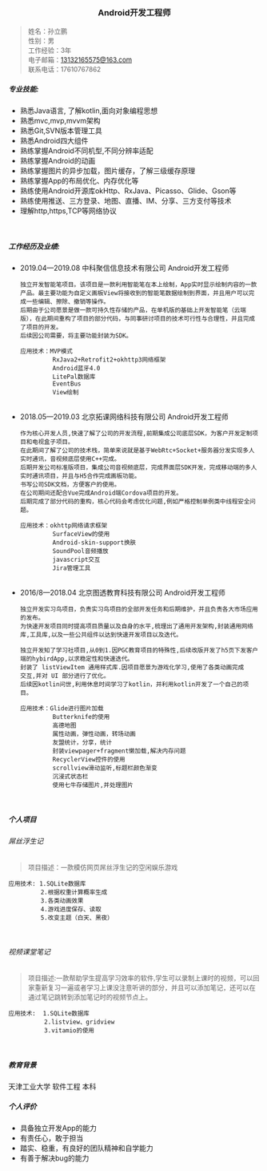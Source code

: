 <h3 style="text-align: center">Android开发工程师</h3>

> <font  size = "2">姓名：孙立鹏<br>
性别：男<br>
工作经验：3年<br>
电子邮箱：13132165575@163.com<br>
联系电话：17610767862<br></font>

##### 专业技能:
* 熟悉Java语言, 了解kotlin,面向对象编程思想
* 熟悉mvc,mvp,mvvm架构
* 熟悉Git,SVN版本管理工具
* 熟悉Android四大组件
* 熟练掌握Android不同机型,不同分辨率适配
* 熟练掌握Android的动画
* 熟练掌握图片的异步加载，图片缓存，了解三级缓存原理
* 熟练掌握App的布局优化、内存优化等
* 熟练使用Android开源库okHttp、RxJava、Picasso、Glide、Gson等
* 熟练使用推送、三方登录、地图、直播、IM、分享、三方支付等技术
* 理解http,https,TCP等网络协议
<br>

##### 工作经历及业绩:
* 2019.04—2019.08      中科聚信信息技术有限公司	  Android开发工程师
  ```
  独立开发智能笔项目。该项目是一款利用智能笔在本上绘制，App实时显示绘制内容的一款产品。最主要功能为自定义画板View将接收到的智能笔数据绘制到界面，并且用户可以完成一些编辑、擦除、撤销等操作。
  后期由于公司愿景是做一款可持久性存储的产品，在单机版的基础上开发智能笔（云端版），在此期间重构了项目的部分代码，与同事研讨项目的技术可行性与合理性，并且完成了项目的开发。
  后续因公司需要，将主要功能封装为SDK。
 
  应用技术：MVP模式
           RxJava2+Retrofit2+okhttp3网络框架
           Android蓝牙4.0
           LitePal数据库
           EventBus
           View绘制
  
  ```
  <br>
* 2018.05—2019.03      北京拓课网络科技有限公司	  Android开发工程师
  ```
  作为核心开发人员,快速了解了公司的开发流程,前期集成公司底层SDK，为客户开发定制项目和电视盒子项目。
  在此期间了解了公司的技术栈，简单来说就是基于WebRtc+Socket+服务器分发实现多人实时通讯，音视频底层使用C++完成。
  后期开发公司标准版项目，集成公司音视频底层，完成界面层SDK开发，完成移动端的多人实时通讯项目，并且与H5合作完成画板功能。
  书写公司SDK文档，方便客户的使用。
  在公司期间还配合Vue完成Android端Cordova项目的开发。
  后期完成了部分代码的重构，核心代码会考虑优化问题,例如严格控制单例类中线程安全问题。
  
  应用技术：okhttp网络请求框架
           SurfaceView的使用
           Android-skin-support换肤
           SoundPool音频播放
           javascript交互
           Jira管理工具
  
  ```
  <br>
* 2016/8—2018.04   北京图透教育科技有限公司    Android开发工程师
  ```
  独立开发实习鸟项目，负责实习鸟项目的全部开发任务和后期维护，并且负责各大市场应用的发布。
  为快速开发项目同时提高项目质量以及自身的水平,梳理出了通用开发架构,封装通用网络库,工具库,以及一些公共组件以达到快速开发项目以及迭代。
  
  独立开发知了学习社项目,从0到1.因PGC教育项目的特殊性,后续改版开发了h5页下发客户端的hybirdApp,以求稳定性和快速迭代。
  封装了 listViewItem 通用样式库.因项目愿景为游戏化学习,使用了各类动画完成
  交互,并对 UI 部分进行了优化。
  后续因kotlin问世,利用休息时间学习了kotlin，并利用kotlin开发了一个自己的项目。
  
  应用技术：Glide进行图片加载
           Butterknife的使用
           高德地图
           属性动画，弹性动画，转场动画
           友盟统计，分享，统计
           封装viewpager+fragment懒加载,解决内存问题
           RecyclerView控件的使用
           scrollview滑动监听,标题栏颜色渐变
           沉浸式状态栏
           使用七牛存储图片,并处理图片
  ```
  <br>

##### 个人项目
###### 屌丝浮生记
> <font  size = "2">项目描述：一款模仿网页屌丝浮生记的空闲娱乐游戏</font>

```
应用技术: 1.SQLite数据库
         2.根据权重计算概率生成
         3.各类动画效果
         4.游戏进度保存、读取
         5.改变主题（白天、黑夜）
```
<br>

###### 视频课堂笔记
> <font  size = "2">项目描述:一款帮助学生提高学习效率的软件,学生可以录制上课时的视频，可以回家重新复习一遍或者学习上课没注意听讲的部分，并且可以添加笔记，还可以在通过笔记跳转到添加笔记时的视频节点上。</font>

```
应用技术:  1.SQLite数据库
          2.listview、gridview
          3.vitamio的使用
```
<br>

##### 教育背景
天津工业大学   软件工程  本科
<br>
##### 个人评价
* 具备独立开发App的能力
* 有责任心，敢于担当
* 踏实、稳重，有良好的团队精神和自学能力
* 有善于解决bug的能力
